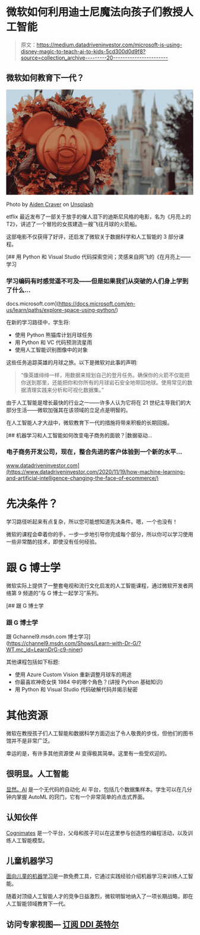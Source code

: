 # 微软如何利用迪士尼魔法向孩子们教授人工智能

> 原文：<https://medium.datadriveninvestor.com/microsoft-is-using-disney-magic-to-teach-ai-to-kids-5cd300d0d9f8?source=collection_archive---------20----------------------->

## 微软如何教育下一代？

![](img/42ff2717edd3232ab8d6e2c3749a449c.png)

Photo by [Aiden Craver](https://unsplash.com/@slaiden?utm_source=medium&utm_medium=referral) on [Unsplash](https://unsplash.com?utm_source=medium&utm_medium=referral)

etflix 最近发布了一部关于放手的催人泪下的迪斯尼风格的电影，名为《月亮上的 T2》，讲述了一个冒险的女孩建造一艘飞往月球的火箭船。

这部电影不仅获得了好评，还启发了微软关于数据科学和人工智能的 3 部分课程。

[](https://docs.microsoft.com/en-us/learn/paths/explore-space-using-python/) [## 用 Python 和 Visual Studio 代码探索空间；灵感来自网飞的《在月亮上——学习

### 学习编码有时感觉遥不可及——但是如果我们从突破的人们身上学到了什么…

docs.microsoft.com](https://docs.microsoft.com/en-us/learn/paths/explore-space-using-python/) 

在新的学习路径中，学生将:

*   使用 Python 熊猫库计划月球任务
*   用 Python 和 VC 代码预测流星雨
*   使用人工智能识别图像中的对象

这些任务追踪英雄的月球之旅。以下是微软对此事的声明:

> “像英雄绯绯一样，用数据来规划自己的登月任务。确保你的火箭不仅能把你送到那里，还能把你和你所有的月球岩石安全地带回地球。使用常见的数据清理实践来分析和可视化数据集。”

由于人工智能是增长最快的行业之一——许多人认为它将在 21 世纪主导我们的大部分生活——微软加强其在该领域的立足点是明智的。

在人工智能人才大战中，微软教育下一代的措施将带来积极的长期回报。

[](https://www.datadriveninvestor.com/2020/11/19/how-machine-learning-and-artificial-intelligence-changing-the-face-of-ecommerce/) [## 机器学习和人工智能如何改变电子商务的面貌？|数据驱动…

### 电子商务开发公司，现在，整合先进的客户体验到一个新的水平…

www.datadriveninvestor.com](https://www.datadriveninvestor.com/2020/11/19/how-machine-learning-and-artificial-intelligence-changing-the-face-of-ecommerce/) 

# 先决条件？

学习路径听起来有点复杂，所以您可能想知道先决条件。嗯，一个也没有！

微软的课程会牵着你的手，一步一步地引导你完成每个部分，所以你可以学习使用一些非常酷的技术，即使没有任何经验。

# 跟 G 博士学

微软实际上提供了一整套电视和流行文化启发的人工智能课程，通过微软开发者网络第 9 频道的“与 G 博士一起学习”系列。

[](https://channel9.msdn.com/Shows/Learn-with-Dr-G/?WT.mc_id=LearnDrG-c9-niner) [## 跟 G 博士学

### 跟 G 博士学

跟 Gchannel9.msdn.com 博士学习](https://channel9.msdn.com/Shows/Learn-with-Dr-G/?WT.mc_id=LearnDrG-c9-niner) 

其他课程包括如下标题:

*   使用 Azure Custom Vision 重新调整月球车的用途
*   你最喜欢神奇女侠 1984 中的哪个角色？(讲授 Python 基础知识)
*   用 Python 和 Visual Studio 代码破解代码并揭示秘密

# 其他资源

微软在教授孩子们人工智能和数据科学方面迈出了令人敬畏的步伐，但他们的图书馆并不是非常广泛。

幸运的是，有许多其他资源使 AI 变得极其简单。这里有一些受欢迎的。

## 很明显。人工智能

[显然。AI](http://obviously.ai) 是一个无代码的自动化 AI 平台，包括几个数据集样本。学生可以在几分钟内掌握 AutoML 的窍门，它有一个非常简单的点击式界面。

## 认知伙伴

[Cognimates](https://cognimates.me/home/) 是一个平台，父母和孩子可以在这里参与创造性的编程活动，以及训练人工智能模型。

## 儿童机器学习

[面向儿童的机器学习](https://machinelearningforkids.co.uk/)是一款免费工具，它通过实践经验介绍机器学习来训练人工智能。

随着对顶级人工智能人才的竞争日益激烈，微软明智地纳入了一项长期战略，即在人工智能领域教育下一代。

## 访问专家视图— [订阅 DDI 英特尔](https://datadriveninvestor.com/ddi-intel)